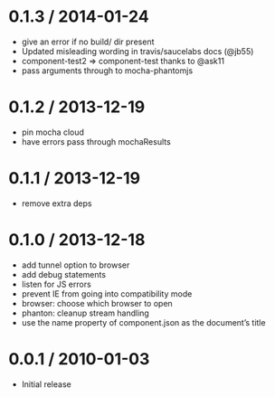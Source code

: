
0.1.3 / 2014-01-24
==================

 * give an error if no build/ dir present
 * Updated misleading wording in travis/saucelabs docs (@jb55)
 * component-test2 => component-test thanks to @ask11
 * pass arguments through to mocha-phantomjs

0.1.2 / 2013-12-19
==================

 * pin mocha cloud
 * have errors pass through mochaResults

0.1.1 / 2013-12-19
==================

 * remove extra deps

0.1.0 / 2013-12-18
==================

 * add tunnel option to browser
 * add debug statements
 * listen for JS errors
 * prevent IE from going into compatibility mode
 * browser: choose which browser to open
 * phanton: cleanup stream handling
 * use the name property of component.json as the document’s title

0.0.1 / 2010-01-03
==================

  * Initial release
